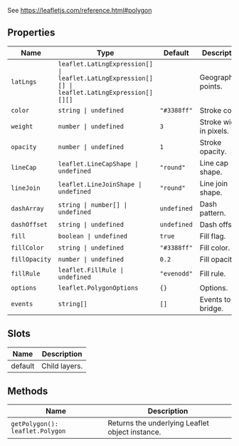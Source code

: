 See https://leafletjs.com/reference.html#polygon

## Properties

| Name          | Type                                                                                           | Default     | Description             |
|---------------|------------------------------------------------------------------------------------------------|-------------|-------------------------|
| `latLngs`     | `leaflet.LatLngExpression[] \| leaflet.LatLngExpression[][] \| leaflet.LatLngExpression[][][]` |             | Geographical points.    | 
| `color`       | `string \| undefined`                                                                          | `"#3388ff"` | Stroke color.           |
| `weight`      | `number \| undefined`                                                                          | `3`         | Stroke width in pixels. |
| `opacity`     | `number \| undefined`                                                                          | `1`         | Stroke opacity.         |
| `lineCap`     | `leaflet.LineCapShape \| undefined`                                                            | `"round"`   | Line cap shape.         |                         
| `lineJoin`    | `leaflet.LineJoinShape \| undefined`                                                           | `"round"`   | Line join shape.        |
| `dashArray`   | `string \| number[] \| undefined`                                                              | `undefined` | Dash pattern.           | 
| `dashOffset`  | `string \| undefined`                                                                          | `undefined` | Dash offset.            | 
| `fill`        | `boolean \| undefined`                                                                         | `true`      | Fill flag.              |
| `fillColor`   | `string \| undefined`                                                                          | `"#3388ff"` | Fill color.             | 
| `fillOpacity` | `number \| undefined`                                                                          | `0.2`       | Fill opacity.           |
| `fillRule`    | `leaflet.FillRule \| undefined`                                                                | `"evenodd"` | Fill rule.              |
| `options`     | `leaflet.PolygonOptions`                                                                       | `{}`        | Options.                |
| `events`      | `string[]`                                                                                     | `[]`        | Events to bridge.       |

## Slots

| Name    | Description   |
|---------|---------------|
| default | Child layers. |

## Methods

| Name                            | Description                                     |
|---------------------------------|-------------------------------------------------|
| `getPolygon(): leaflet.Polygon` | Returns the underlying Leaflet object instance. |

